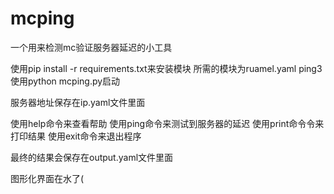 # mcping
一个用来检测mc验证服务器延迟的小工具


使用pip install -r requirements.txt来安装模块
所需的模块为ruamel.yaml     ping3
使用python mcping.py启动


服务器地址保存在ip.yaml文件里面



使用help命令来查看帮助
使用ping命令来测试到服务器的延迟
使用print命令令来打印结果
使用exit命令来退出程序


最终的结果会保存在output.yaml文件里面


图形化界面在水了(
